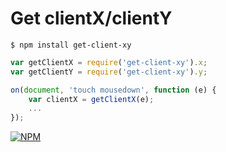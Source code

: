 # Get clientX/clientY

`$ npm install get-client-xy`

```js
var getClientX = require('get-client-xy').x;
var getClientY = require('get-client-xy').y;

on(document, 'touch mousedown', function (e) {
	var clientX = getClientX(e);
	...
});
```

[![NPM](https://nodei.co/npm/get-client-xy.png?downloads=true&downloadRank=true&stars=true)](https://nodei.co/npm/get-client-xy/)